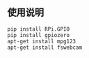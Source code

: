 ## 使用说明
    pip install RPi.GPIO
    pip install gpiozero
    apt-get install mpg123
    apt-get install fswebcam
